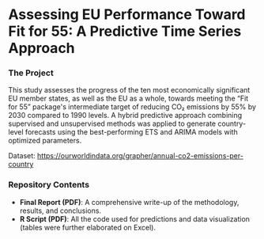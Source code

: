 # Assessing EU Performance Toward Fit for 55: A Predictive Time Series Approach

### The Project

This study assesses the progress of the ten most economically significant EU member states, as well as the EU as a whole, towards meeting the “Fit for 55” package's intermediate target of reducing CO₂ emissions by 55% by 2030 compared to 1990 levels. A hybrid predictive approach combining supervised and unsupervised methods was applied to generate country-level forecasts using the best-performing ETS and ARIMA models with optimized parameters. 

Dataset: https://ourworldindata.org/grapher/annual-co2-emissions-per-country

### Repository Contents

- **Final Report (PDF)**: A comprehensive write-up of the methodology, results, and conclusions.
- **R Script (PDF)**: All the code used for predictions and data visualization (tables were further elaborated on Excel).
